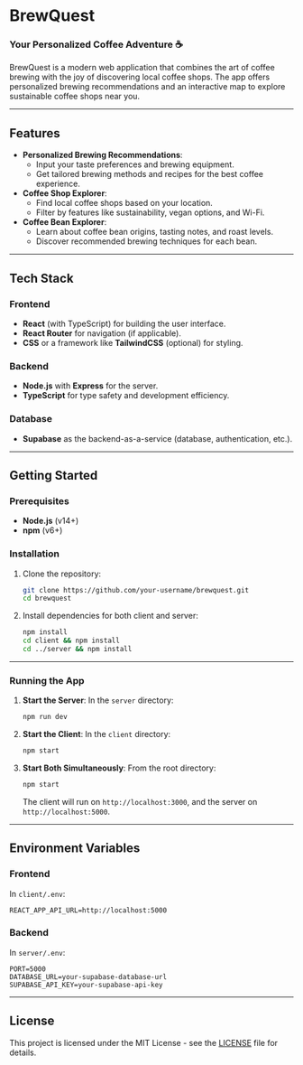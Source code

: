 # **BrewQuest**

### Your Personalized Coffee Adventure ☕️

BrewQuest is a modern web application that combines the art of coffee brewing with the joy of discovering local coffee shops. The app offers personalized brewing recommendations and an interactive map to explore sustainable coffee shops near you.

---

## **Features**

- **Personalized Brewing Recommendations**:
  - Input your taste preferences and brewing equipment.
  - Get tailored brewing methods and recipes for the best coffee experience.
- **Coffee Shop Explorer**:
  - Find local coffee shops based on your location.
  - Filter by features like sustainability, vegan options, and Wi-Fi.
- **Coffee Bean Explorer**:
  - Learn about coffee bean origins, tasting notes, and roast levels.
  - Discover recommended brewing techniques for each bean.

---

## **Tech Stack**

### **Frontend**

- **React** (with TypeScript) for building the user interface.
- **React Router** for navigation (if applicable).
- **CSS** or a framework like **TailwindCSS** (optional) for styling.

### **Backend**

- **Node.js** with **Express** for the server.
- **TypeScript** for type safety and development efficiency.

### **Database**

- **Supabase** as the backend-as-a-service (database, authentication, etc.).

---

## **Getting Started**

### **Prerequisites**

- **Node.js** (v14+)
- **npm** (v6+)

### **Installation**

1. Clone the repository:

   ```bash
   git clone https://github.com/your-username/brewquest.git
   cd brewquest
   ```

2. Install dependencies for both client and server:
   ```bash
   npm install
   cd client && npm install
   cd ../server && npm install
   ```

---

### **Running the App**

1. **Start the Server**:
   In the `server` directory:

   ```bash
   npm run dev
   ```

2. **Start the Client**:
   In the `client` directory:

   ```bash
   npm start
   ```

3. **Start Both Simultaneously**:
   From the root directory:

   ```bash
   npm start
   ```

   The client will run on `http://localhost:3000`, and the server on `http://localhost:5000`.

---

## **Environment Variables**

### **Frontend**

In `client/.env`:

```
REACT_APP_API_URL=http://localhost:5000
```

### **Backend**

In `server/.env`:

```
PORT=5000
DATABASE_URL=your-supabase-database-url
SUPABASE_API_KEY=your-supabase-api-key
```

---

## **License**

This project is licensed under the MIT License - see the [LICENSE](LICENSE) file for details.
